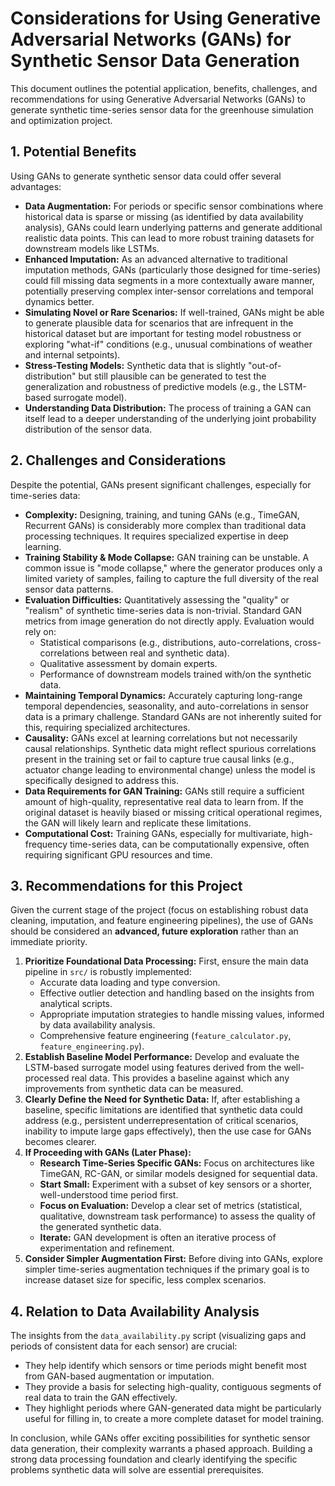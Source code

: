 # Considerations for Using Generative Adversarial Networks (GANs) for Synthetic Sensor Data Generation

This document outlines the potential application, benefits, challenges, and recommendations for using Generative Adversarial Networks (GANs) to generate synthetic time-series sensor data for the greenhouse simulation and optimization project.

## 1. Potential Benefits

Using GANs to generate synthetic sensor data could offer several advantages:

* **Data Augmentation:** For periods or specific sensor combinations where historical data is sparse or missing (as identified by data availability analysis), GANs could learn underlying patterns and generate additional realistic data points. This can lead to more robust training datasets for downstream models like LSTMs.
* **Enhanced Imputation:** As an advanced alternative to traditional imputation methods, GANs (particularly those designed for time-series) could fill missing data segments in a more contextually aware manner, potentially preserving complex inter-sensor correlations and temporal dynamics better.
* **Simulating Novel or Rare Scenarios:** If well-trained, GANs might be able to generate plausible data for scenarios that are infrequent in the historical dataset but are important for testing model robustness or exploring "what-if" conditions (e.g., unusual combinations of weather and internal setpoints).
* **Stress-Testing Models:** Synthetic data that is slightly "out-of-distribution" but still plausible can be generated to test the generalization and robustness of predictive models (e.g., the LSTM-based surrogate model).
* **Understanding Data Distribution:** The process of training a GAN can itself lead to a deeper understanding of the underlying joint probability distribution of the sensor data.

## 2. Challenges and Considerations

Despite the potential, GANs present significant challenges, especially for time-series data:

* **Complexity:** Designing, training, and tuning GANs (e.g., TimeGAN, Recurrent GANs) is considerably more complex than traditional data processing techniques. It requires specialized expertise in deep learning.
* **Training Stability & Mode Collapse:** GAN training can be unstable. A common issue is "mode collapse," where the generator produces only a limited variety of samples, failing to capture the full diversity of the real sensor data patterns.
* **Evaluation Difficulties:** Quantitatively assessing the "quality" or "realism" of synthetic time-series data is non-trivial. Standard GAN metrics from image generation do not directly apply. Evaluation would rely on:
  * Statistical comparisons (e.g., distributions, auto-correlations, cross-correlations between real and synthetic data).
  * Qualitative assessment by domain experts.
  * Performance of downstream models trained with/on the synthetic data.
* **Maintaining Temporal Dynamics:** Accurately capturing long-range temporal dependencies, seasonality, and auto-correlations in sensor data is a primary challenge. Standard GANs are not inherently suited for this, requiring specialized architectures.
* **Causality:** GANs excel at learning correlations but not necessarily causal relationships. Synthetic data might reflect spurious correlations present in the training set or fail to capture true causal links (e.g., actuator change leading to environmental change) unless the model is specifically designed to address this.
* **Data Requirements for GAN Training:** GANs still require a sufficient amount of high-quality, representative real data to learn from. If the original dataset is heavily biased or missing critical operational regimes, the GAN will likely learn and replicate these limitations.
* **Computational Cost:** Training GANs, especially for multivariate, high-frequency time-series data, can be computationally expensive, often requiring significant GPU resources and time.

## 3. Recommendations for this Project

Given the current stage of the project (focus on establishing robust data cleaning, imputation, and feature engineering pipelines), the use of GANs should be considered an **advanced, future exploration** rather than an immediate priority.

1. **Prioritize Foundational Data Processing:** First, ensure the main data pipeline in `src/` is robustly implemented:
    * Accurate data loading and type conversion.
    * Effective outlier detection and handling based on the insights from analytical scripts.
    * Appropriate imputation strategies to handle missing values, informed by data availability analysis.
    * Comprehensive feature engineering (`feature_calculator.py`, `feature_engineering.py`).
2. **Establish Baseline Model Performance:** Develop and evaluate the LSTM-based surrogate model using features derived from the well-processed real data. This provides a baseline against which any improvements from synthetic data can be measured.
3. **Clearly Define the Need for Synthetic Data:** If, after establishing a baseline, specific limitations are identified that synthetic data could address (e.g., persistent underrepresentation of critical scenarios, inability to impute large gaps effectively), then the use case for GANs becomes clearer.
4. **If Proceeding with GANs (Later Phase):**
    * **Research Time-Series Specific GANs:** Focus on architectures like TimeGAN, RC-GAN, or similar models designed for sequential data.
    * **Start Small:** Experiment with a subset of key sensors or a shorter, well-understood time period first.
    * **Focus on Evaluation:** Develop a clear set of metrics (statistical, qualitative, downstream task performance) to assess the quality of the generated synthetic data.
    * **Iterate:** GAN development is often an iterative process of experimentation and refinement.
5. **Consider Simpler Augmentation First:** Before diving into GANs, explore simpler time-series augmentation techniques if the primary goal is to increase dataset size for specific, less complex scenarios.

## 4. Relation to Data Availability Analysis

The insights from the `data_availability.py` script (visualizing gaps and periods of consistent data for each sensor) are crucial:

* They help identify which sensors or time periods might benefit most from GAN-based augmentation or imputation.
* They provide a basis for selecting high-quality, contiguous segments of real data to train the GAN effectively.
* They highlight periods where GAN-generated data might be particularly useful for filling in, to create a more complete dataset for model training.

In conclusion, while GANs offer exciting possibilities for synthetic sensor data generation, their complexity warrants a phased approach. Building a strong data processing foundation and clearly identifying the specific problems synthetic data will solve are essential prerequisites.
